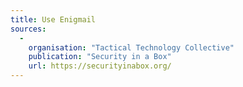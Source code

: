 ```yaml
---
title: Use Enigmail
sources:
  -
    organisation: "Tactical Technology Collective"
    publication: "Security in a Box"
    url: https://securityinabox.org/
---
```

